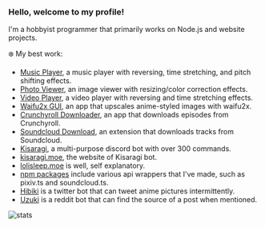 ### Hello, welcome to my profile!

I'm a hobbyist programmer that primarily works on Node.js and website projects.

❄️ My best work:
- [Music Player](https://github.com/Tenpi/Music-Player), a music player with reversing, time stretching, and pitch shifting effects.
- [Photo Viewer](https://github.com/Tenpi/Photo-Viewer), an image viewer with resizing/color correction effects.
- [Video Player](https://github.com/Tenpi/Video-Player), a video player with reversing and time stretching effects.
- [Waifu2x GUI](https://github.com/Tenpi/Waifu2x-GUI), an app that upscales anime-styled images with waifu2x.
- [Crunchyroll Downloader](https://github.com/Tenpi/Crunchyroll-Downloader), an app that downloads episodes from Crunchyroll.
- [Soundcloud Download](https://github.com/Tenpi/soundcloud-download), an extension that downloads tracks from Soundcloud.
- [Kisaragi](https://github.com/Tenpi/Kisaragi), a multi-purpose discord bot with over 300 commands.
- [kisaragi.moe](https://github.com/Tenpi/Kisaragi-Site), the website of Kisaragi bot.
- [lolisleep.moe](https://github.com/Tenpi/lolisleep.moe) is well, self explanatory.
- [npm packages](https://www.npmjs.com/~tenpi) include various api wrappers that I've made, such as pixiv.ts and soundcloud.ts.
- [Hibiki](https://github.com/Tenpi/Hibiki) is a twitter bot that can tweet anime pictures intermittently. 
- [Uzuki](https://github.com/Tenpi/Uzuki) is a reddit bot that can find the source of a post when mentioned.

![stats](https://github-readme-stats.vercel.app/api?username=tenpi&theme=default&show_icons=true)

<!--
🌐 Find me online: \
[Youtube](https://www.youtube.com/channel/UC8qU4aFe81jzG1attsyQ5wQ) | [Twitter](https://twitter.com/imtenpi) | [Soundcloud](https://soundcloud.com/imtenpi) | [Discord](https://discord.gg/77yGmWM)


**Tenpi/Tenpi** is a ✨ _special_ ✨ repository because its `README.md` (this file) appears on your GitHub profile.

Here are some ideas to get you started:

- 🔭 I’m currently working on ...
- 🌱 I’m currently learning ...
- 👯 I’m looking to collaborate on ...
- 🤔 I’m looking for help with ...
- 💬 Ask me about ...
- 📫 How to reach me: ...
- 😄 Pronouns: ...
- ⚡ Fun fact: ...
-->
